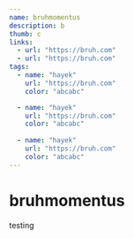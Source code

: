 ```yaml
---
name: bruhmomentus
description: b
thumb: c
links: 
  - url: "https://bruh.com"
  - url: "https://bruh.com"
tags:
  - name: "hayek"
    url: "https://bruh.com"
    color: "abcabc"

  - name: "hayek"
    url: "https://bruh.com"
    color: "abcabc"
    
  - name: "hayek"
    url: "https://bruh.com"
    color: "abcabc"
---
```

# bruhmomentus
testing